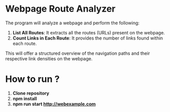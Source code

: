 # Webpage Route Analyzer

The program will analyze a webpage and perform the following:

1. **List All Routes**: It extracts all the routes (URLs) present on the webpage.
2. **Count Links in Each Route**: It provides the number of links found within each route.

This will offer a structured overview of the navigation paths and their respective link densities on the webpage.

# How to run ?
1. **Clone repository**
2. **npm install**
3. **npm run start <http://webexample.com>**
